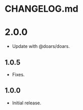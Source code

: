 # CHANGELOG.md

# 2.0.0

- Update with @doars/doars.

## 1.0.5

- Fixes.

## 1.0.0

- Initial release.
